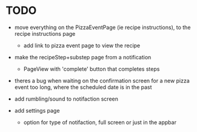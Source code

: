 # TODO
- move everything on the PizzaEventPage (ie recipe instructions), to the recipe instructions page
    - add link to pizza event page to view the recipe

- make the recipeStep+substep page from a notification
    - PageView with 'complete' button that completes steps 

- theres a bug when waiting on the confirmation screen for a new pizza event too long, where the scheduled date is in the past

- add rumbling/sound to notifaction screen

- add settings page
    - option for type of notifaction, full screen or just in the appbar